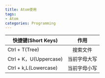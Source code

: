```yaml
---
title: Atom使用
tags:
- Atom
categories: Programming
---
```


| 快捷键(Short Keys)        | 作用           |
| ----------------- |:-------------:|
| Ctrl + T(Tree)      | 搜索文件 |
| Ctrl + K，U(Uppercase) | 当前字母大写 |
| Ctrl + k,L(Lowercase) | 当前字母小写 |

